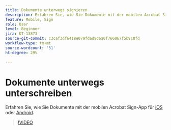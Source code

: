 ```yaml
---
title: Dokumente unterwegs signieren
description: Erfahren Sie, wie Sie Dokumente mit der mobilen Acrobat Sign-App signieren
feature: Mobile, Sign
role: User
level: Beginner
jira: KT-13873
source-git-commit: c3caf3df6418e079fdad9c6a0f766067f5b9c8fd
workflow-type: tm+mt
source-wordcount: '51'
ht-degree: 29%

---
```


# Dokumente unterwegs unterschreiben

Erfahren Sie, wie Sie Dokumente mit der mobilen Acrobat Sign-App für [iOS](https://apps.apple.com/us/app/adobe-sign/id481082197) oder [Android](https://play.google.com/store/apps/details?id=com.adobe.echosign&amp;hl=de).

>[!VIDEO](https://video.tv.adobe.com/v/3423957?quality=12&learn=on&hidetitle=true)
